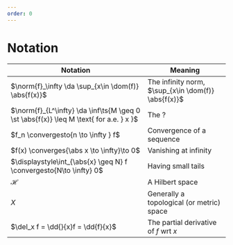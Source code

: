 ```yaml
---
order: 0
---
```


# Notation

| Notation                                                                               | Meaning                                             |
| -------------------------------------------------------------------------------------- | --------------------------------------------------- |
| $\norm{f}_\infty \da \sup_{x\in \dom(f)} \abs{f(x)}$                                   | The infinity norm, $\sup_{x\in \dom(f)} \abs{f(x)}$ |
| $\norm{f}_{L^\infty} \da \inf\ts{M \geq 0 \st \abs{f(x)} \leq M \text{ for a.e. } x }$ | The ?                                               |
| $f_n \convergesto{n \to \infty } f$                                                    | Convergence of a sequence                           |
| $f(x) \converges{\abs x \to \infty}\to 0$                                              | Vanishing at infinity                               |
| $\displaystyle\int_{\abs{x} \geq N} f \convergesto{N\to \infty} 0$                     | Having small tails                                  |
| $\mathcal{H}$                                                                          | A Hilbert space                                     |
| $X$                                                                                    | Generally a topological (or metric) space           |
| $\del_x f = \dd{}{x}f = \dd{f}{x}$                                                     | The partial derivative of $f$ wrt $x$                                                    |


